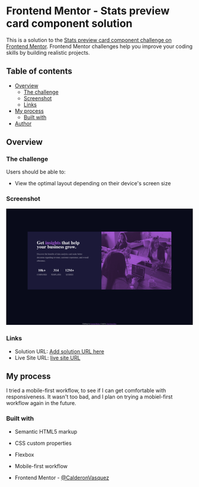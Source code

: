 # Frontend Mentor - Stats preview card component solution

This is a solution to the [Stats preview card component challenge on Frontend Mentor](https://www.frontendmentor.io/challenges/stats-preview-card-component-8JqbgoU62). Frontend Mentor challenges help you improve your coding skills by building realistic projects. 

## Table of contents

- [Overview](#overview)
  - [The challenge](#the-challenge)
  - [Screenshot](#screenshot)
  - [Links](#links)
- [My process](#my-process)
  - [Built with](#built-with)
- [Author](#author)

## Overview

### The challenge

Users should be able to:

- View the optimal layout depending on their device's screen size

### Screenshot

![](/images/spc-SS.png)

### Links

- Solution URL: [Add solution URL here](https://your-solution-url.com)
- Live Site URL: [live site URL](https://sp-component-fe.netlify.app/)

## My process

I tried a mobile-first workflow, to see if I can get comfortable with responsiveness. It wasn't too bad, and I plan on trying a mobiel-first workflow again in the future.

### Built with

- Semantic HTML5 markup
- CSS custom properties
- Flexbox
- Mobile-first workflow

- Frontend Mentor - [@CalderonVasquez](https://www.frontendmentor.io/profile/calderonvasquez)
